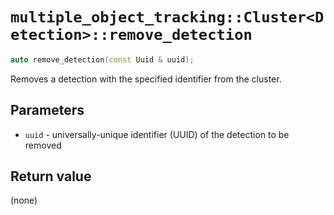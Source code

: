 # `multiple_object_tracking::Cluster<Detection>::remove_detection`

```cpp
auto remove_detection(const Uuid & uuid);
```

Removes a detection with the specified identifier from the cluster.

## Parameters

- `uuid` - universally-unique identifier (UUID) of the detection to be removed

## Return value

(none)
